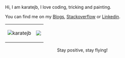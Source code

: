 

Hi, I am karatejb, I love coding, tricking and painting. <br />

You can find me on my [Blogs](https://karatejb.blogspot.com/), [Stackoverflow](https://stackoverflow.com/users/7045253/the-force-jb) or [Linkedin](https://www.linkedin.com/in/karatejb/).

<table><tr>
  <td>
<p align="center">
 <p align="center"><img src="https://github-readme-stats.vercel.app/api?username=karatejb&show_icons=true&locale=en" alt="karatejb" /></p>
</p>
  </td>
  <td>
      <img src="https://blogger.googleusercontent.com/img/b/R29vZ2xl/AVvXsEgY-WjvpMBH8fxlSdUfC1Ot_GGf7cVcxaJvjeKi2ldHaJbZ66n86y6qSei8jC1S4jjXEb_cw4P9uJe53xyU0I5z8mxmSngsq6Ikt9taIcfCij1PC1FQ17ul1YCYq3Jp1oEmkrSSdieqyU3qqeXvMnx-liraCnkrqrtbsd22_XGtn7zTxOzcZV18ZdXc/w400-h294/TheFORCE-TShirt.jpg alt="karatejb" />
     <!-- <img src="https://1.bp.blogspot.com/-LerlSooeRmM/YLnZFfXIgtI/AAAAAAAAIWc/EWJprQsJE0Ms75K8Qop115GCIBQWAL6tgCLcBGAsYHQ/w400-h303/dog.png" alt="karatejb" />-->
     <!-- ![karatejb](https://1.bp.blogspot.com/-n3cWk1cdmcM/Xygl_u3YjAI/AAAAAAAAH6g/cuLTgOpyJK42MRmqOVG2Ki8GZWwi_wbjACLcBGAsYHQ/s400/TheForceStudio.jpg) -->
    
  </td>
  </tr></table>

<p align="center">Stay positive, stay flying!</p>




<!-- <p align="center"><img src="https://github-readme-streak-stats.herokuapp.com/?user=karatejb&" alt="karatejb" /></p> -->
